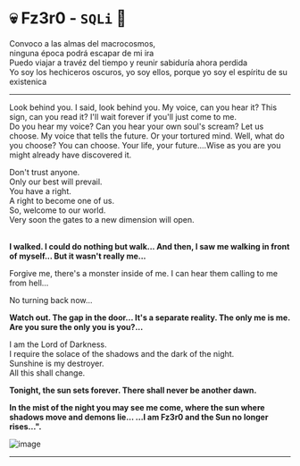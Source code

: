 # 💀 Fz3r0 - `SQLi` 💉

Convoco a las almas del macrocosmos, <br>
ninguna época podrá escapar de mi ira <br>
Puedo viajar a travéz del tiempo y reunir sabiduría ahora perdida <br>
Yo soy los hechiceros oscuros, yo soy ellos, porque yo soy el espíritu de su existenica <br>

---

Look behind you. I said, look behind you. My voice, can you hear it? This sign, can you read it? I'll wait forever if you'll just come to me. <br>
Do you hear my voice? Can you hear your own soul's scream? Let us choose. My voice that tells the future. Or your tortured mind. Well, what do you choose? You can choose. Your life, your future....Wise as you are you might already have discovered it. <br>

Don't trust anyone.<br> 
Only our best will prevail.<br>
You have a right.<br>
A right to become one of us.<br>
So, welcome to our world.<br>
Very soon the gates to a new dimension will open.<br><br>

**I walked. I could do nothing but walk... And then, I saw me walking in front of myself... But it wasn't really me...**<br>

Forgive me, there's a monster inside of me. I can hear them calling to me from hell...<br>

No turning back now...<br>

**Watch out. The gap in the door... It's a separate reality. The only me is me. Are you sure the only you is you?...**<br>

I am the Lord of Darkness. <br>
I require the solace of the shadows and the dark of the night. <br>
Sunshine is my destroyer. <br>
All this shall change. <br>

**Tonight, the sun sets forever. There shall never be another dawn.<br>**

**In the mist of the night you may see me come, where the sun where shadows move and demons lie... ...I am Fz3r0 and the Sun no longer rises...".** <br>

![image](https://github.com/Fz3r0/Fz3r0_-_SQLi/assets/94720207/37bbc806-a74a-4d97-9812-a26f0c616f5d)

---
